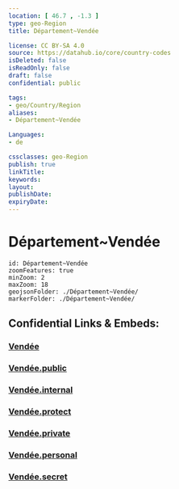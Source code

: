```yaml
---
location: [ 46.7 , -1.3 ] 
type: geo-Region
title: Département~Vendée

license: CC BY-SA 4.0
source: https://datahub.io/core/country-codes
isDeleted: false
isReadOnly: false
draft: false
confidential: public

tags:
- geo/Country/Region
aliases:
- Département~Vendée

Languages:
- de

cssclasses: geo-Region
publish: true
linkTitle: 
keywords: 
layout: 
publishDate: 
expiryDate: 
---
```


# Département~Vendée

```leaflet
id: Département~Vendée
zoomFeatures: true 
minZoom: 2 
maxZoom: 18
geojsonFolder: ./Département~Vendée/
markerFolder: ./Département~Vendée/
```


## Confidential Links & Embeds: 

### [Vendée](/_Standards/Earth/Continent/Europe/Europe~West/France/regions~France/Pays_de_la_Loire/departments~Pays_de_la_Loire/Vendée.md) 

### [Vendée.public](/_public/Earth/Continent/Europe/Europe~West/France/regions~France/Pays_de_la_Loire/departments~Pays_de_la_Loire/Vendée.public.md) 

### [Vendée.internal](/_internal/Earth/Continent/Europe/Europe~West/France/regions~France/Pays_de_la_Loire/departments~Pays_de_la_Loire/Vendée.internal.md) 

### [Vendée.protect](/_protect/Earth/Continent/Europe/Europe~West/France/regions~France/Pays_de_la_Loire/departments~Pays_de_la_Loire/Vendée.protect.md) 

### [Vendée.private](/_private/Earth/Continent/Europe/Europe~West/France/regions~France/Pays_de_la_Loire/departments~Pays_de_la_Loire/Vendée.private.md) 

### [Vendée.personal](/_personal/Earth/Continent/Europe/Europe~West/France/regions~France/Pays_de_la_Loire/departments~Pays_de_la_Loire/Vendée.personal.md) 

### [Vendée.secret](/_secret/Earth/Continent/Europe/Europe~West/France/regions~France/Pays_de_la_Loire/departments~Pays_de_la_Loire/Vendée.secret.md)

